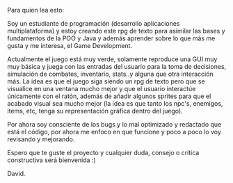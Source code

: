 Para quien lea esto:

Soy un estudiante de programación (desarrollo aplicaciones multiplataforma) y estoy creando este rpg de texto
para asimilar las bases y fundamentos de la POO y Java y además aprender sobre lo que más me gusta y me interesa, el Game Development.

Actualmente el juego está muy verde, solamente reproduce una GUI muy muy básica y juega con las entradas del usuario para la toma de decisiones,
simulación de combates, inventario, stats..y alguna que otra interacción más. La idea es que el juego siga siendo un rpg de texto pero que se visualice 
en una ventana mucho mejor y que el usuario interactúe únicamente con el ratón,
además de añadir algunos sprites para que el acabado visual sea mucho mejor (la idea es que tanto los npc's, enemigos, items, etc, tenga
su representación gráfica dentro del juego).

Por ahora soy consciente de los bugs y lo mal optimizado y redactado que está el código, por ahora me enfoco en que funcione y poco a poco lo voy revisando y mejorando.

Espero que te guste el proyecto y cualquier duda, consejo o crítica constructiva será bienvenida :)

David.
